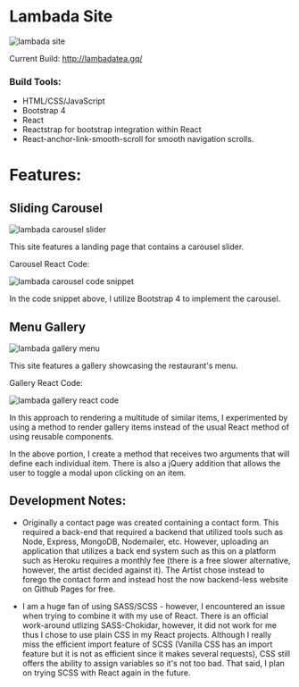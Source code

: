 # Lambada Site

![lambada site](https://user-images.githubusercontent.com/37781362/46241409-56825100-c36e-11e8-95e9-15390e1251bb.png)

Current Build: http://lambadatea.gq/

### Build Tools:

- HTML/CSS/JavaScript
- Bootstrap 4
- React
- Reactstrap for bootstrap integration within React
- React-anchor-link-smooth-scroll for smooth navigation scrolls.

# Features:

## Sliding Carousel

![lambada carousel slider](https://user-images.githubusercontent.com/37781362/46241581-cb568a80-c370-11e8-92a4-6cd03183ea0c.PNG)

This site features a landing page that contains a carousel slider.

Carousel React Code:

![lambada carousel code snippet](https://user-images.githubusercontent.com/37781362/46241592-022ca080-c371-11e8-9ea3-9e90c1f0550b.PNG)

In the code snippet above, I utilize Bootstrap 4 to implement the carousel.

## Menu Gallery

![lambada gallery menu](https://user-images.githubusercontent.com/37781362/46241452-11aaea00-c36f-11e8-8dc3-6b9c976e24ab.PNG)

This site features a gallery showcasing the restaurant's menu.

Gallery React Code:

![lambada gallery react code](https://user-images.githubusercontent.com/37781362/46241510-d6f58180-c36f-11e8-8805-5b89172817e1.png)

In this approach to rendering a multitude of similar items, I experimented by using a method to render gallery items instead of the usual React method of using reusable components.

In the above portion, I create a method that receives two arguments that will define each individual item. There is also a jQuery addition that allows the user to toggle a modal upon clicking on an item.

## Development Notes:

- Originally a contact page was created containing a contact form. This required a back-end that required a backend that utilized tools
  such as Node, Express, MongoDB, Nodemailer, etc. However, uploading an application that utilizes a back end system such as this on a
  platform such as Heroku requires a monthly fee (there is a free slower alternative, however, the artist decided against it). The Artist chose instead to forego the contact form and instead host the now backend-less
  website on Github Pages for free.

- I am a huge fan of using SASS/SCSS - however, I encountered an issue when trying to combine it with my use of React. There is an official work-around utlizing SASS-Chokidar, however, it did not work for me thus I chose to use plain CSS in my React projects. Although I really miss the efficient import feature of SCSS (Vanilla CSS has an import feature but it is not as efficient since it makes several requests), CSS still offers the ability to assign variables so it's not too bad. That said, I plan on trying SCSS with React again in the future.
